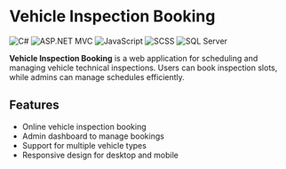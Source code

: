 # Vehicle Inspection Booking

![C#](https://img.shields.io/badge/C%23-Backend-blue?logo=c-sharp)
![ASP.NET MVC](https://img.shields.io/badge/ASP.NET%20MVC-WebFramework-brightgreen?logo=dot-net)
![JavaScript](https://img.shields.io/badge/JavaScript-Frontend-yellow?logo=javascript)
![SCSS](https://img.shields.io/badge/SCSS-Design-pink?logo=sass)
![SQL Server](https://img.shields.io/badge/SQL%20Server-Database-red?logo=microsoft-sql-server)

**Vehicle Inspection Booking** is a web application for scheduling and managing vehicle technical inspections. Users can book inspection slots, while admins can manage schedules efficiently.

## Features

- Online vehicle inspection booking
- Admin dashboard to manage bookings
- Support for multiple vehicle types
- Responsive design for desktop and mobile
